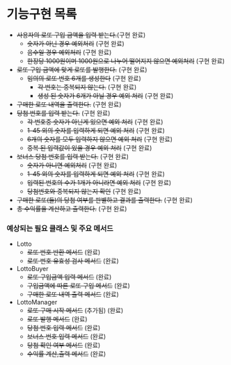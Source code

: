 # 기능구현 목록

* ~~사용자의 로또 구입 금액을 입력 받는다.~~(구현 완료)
    * ~~숫자가 아닌 경우 예외처리~~ (구현 완료)
    * ~~음수일 경우 예외처리~~ (구현 완료)
    * ~~한장당 1000원이며 1000원으로 나누어 떨어지지 않으면 예외처리~~ (구현 완료)
* ~~로또 구입 금액에 맞게 로또를 발행한다.~~ (구현 완료)
    * ~~임의의 로또 번호 6개를 생성한다~~ (구현 완료)
        * ~~각 번호는 중복되지 않는다.~~ (구현 완료)
        * ~~생성 된 숫자가 6개가 아닐 경우 예외 처리~~ (구현 완료)
* ~~구매한 로또 내역을 출력한다.~~ (구현 완료)
* ~~당첨 번호를 입력 받는다.~~ (구현 완료)
    * ~~각 번호중 숫자가 아닌게 있으면 예외 처리~~ (구현 완료)
    * ~~1-45 외의 숫자를 입력하게 되면 예외 처리~~ (구현 완료)
    * ~~6개의 숫자를 모두 입력하지 않으면 예외 처리~~ (구현 완료)
    * ~~중복 된 입력값이 있을 경우 예외 처리~~ (구현 완료)
* ~~보너스 당첨 번호를 입력 받는다.~~ (구현 완료)
    * ~~숫자가 아니면 예외처리~~ (구현 완료)
    * ~~1-45 외의 숫자를 입력하게 되면 예외 처리~~ (구현 완료)
    * ~~입력된 번호의 수가 1개가 아니라면 예외 처리~~ (구현 완료)
    * ~~당첨번호와 중복되지 않는지 확인~~ (구현 완료)
* ~~구매한 로또(들)의 당첨 여부를 판별하고 결과를 출력한다.~~ (구현 완료)
* ~~총 수익률을 계산하고 출력한다.~~ (구현 완료)

### 예상되는 필요 클래스 및 주요 메서드

* Lotto
    * ~~로또 번호 반환 메서드~~ (완료)
    * ~~로또 번호 유효성 검사 메서드~~ (완료)
* LottoBuyer
    * ~~로또 구입금액 입력 메서드~~ (완료)
    * ~~구입금액에 따른 로또 구입 메서드~~ (완료)
    * ~~구매한 로또 내역 출력 메서드~~ (완료)    
* LottoManager
    * ~~로또 구매 시작 메서드~~ (추가됨) (완료)
    * ~~로또 발행 메서드~~ (완료)
    * ~~당첨 번호 입력 메서드~~ (완료)
    * ~~보너스 번호 입력 메서드~~ (완료)
    * ~~당첨 확인 여부 메서드~~ (완료)    
    * ~~수익률 계산,출력 메서드~~ (완료)
        
